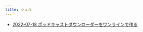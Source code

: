 ```yaml
---
title: シェル
---
```



- [2022-07-18 ポッドキャストダウンローダーをワンラインで作る](./../../../../d/2022/07/18/ポッドキャストダウンローダーをワンラインで作る.md)




